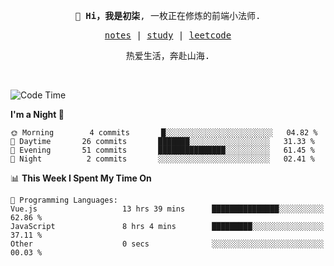 <p align="center">
  <samp>
    <span><strong>👋 Hi，我是初柒</strong>,</span>
    <span>一枚正在修炼的前端小法师.</span>
  </samp>
</p>

<p align="center">
  <samp>
    <a href="https://www.wolai.com/dec-seven/wyPFvMTwAcD9muc6RMfThB">notes</a> |
    <a href="https://github.com/dec-seven/fe-study">study</a> |
    <a href="https://leetcode.cn/u/dec-seven/">leetcode</a>
  </samp>
</p>
<p align="center">
  <samp>
    <span>热爱生活，奔赴山海.</span>
  </samp>
</p>
<br>

<!--START_SECTION:waka-->
![Code Time](http://img.shields.io/badge/Code%20Time-539%20hrs%2046%20mins-blue)

**I'm a Night 🦉** 

```text
🌞 Morning        4 commits       █░░░░░░░░░░░░░░░░░░░░░░░░   04.82 % 
🌆 Daytime       26 commits       ███████░░░░░░░░░░░░░░░░░░   31.33 % 
🌃 Evening       51 commits       ███████████████░░░░░░░░░░   61.45 % 
🌙 Night          2 commits       ░░░░░░░░░░░░░░░░░░░░░░░░░   02.41 % 

```


📊 **This Week I Spent My Time On** 

```text
💬 Programming Languages: 
Vue.js                   13 hrs 39 mins      ███████████████░░░░░░░░░░   62.86 % 
JavaScript               8 hrs 4 mins        █████████░░░░░░░░░░░░░░░░   37.11 % 
Other                    0 secs              ░░░░░░░░░░░░░░░░░░░░░░░░░   00.03 % 

```


<!--END_SECTION:waka-->

